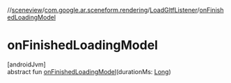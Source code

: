 //[sceneview](../../../index.md)/[com.google.ar.sceneform.rendering](../index.md)/[LoadGltfListener](index.md)/[onFinishedLoadingModel](on-finished-loading-model.md)

# onFinishedLoadingModel

[androidJvm]\
abstract fun [onFinishedLoadingModel](on-finished-loading-model.md)(durationMs: [Long](https://kotlinlang.org/api/latest/jvm/stdlib/kotlin/-long/index.html))
